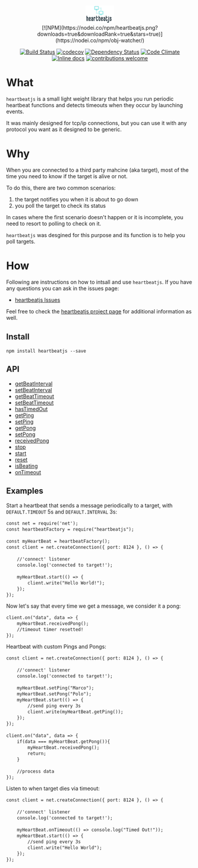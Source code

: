 <div align="center">
    <img src="./logos/logo_no_wm.png" width="15%">
</div>

<div align="center">
[![NPM](https://nodei.co/npm/heartbeatjs.png?downloads=true&downloadRank=true&stars=true)](https://nodei.co/npm/obj-watcher/)

[![Build Status](https://travis-ci.org/Fl4m3Ph03n1x/heartbeatjs.svg?branch=master)](https://travis-ci.org/Fl4m3Ph03n1x/heartbeatjs)
[![codecov](https://codecov.io/gh/Fl4m3Ph03n1x/heartbeatjs/branch/master/graph/badge.svg)](https://codecov.io/gh/Fl4m3Ph03n1x/heartbeatjs)
[![Dependency Status](https://www.versioneye.com/user/projects/5953ac7d6725bd004becfd23/badge.svg)](https://www.versioneye.com/user/projects/5953ac7d6725bd004becfd23)
[![Code Climate](https://codeclimate.com/github/Fl4m3Ph03n1x/heartbeatjs/badges/gpa.svg)](https://codeclimate.com/github/Fl4m3Ph03n1x/heartbeatjs)
[![Inline docs](http://inch-ci.org/github/Fl4m3Ph03n1x/heartbeatjs.svg?branch=master)](http://inch-ci.org/github/Fl4m3Ph03n1x/heartbeatjs)
[![contributions welcome](https://img.shields.io/badge/contributions-welcome-brightgreen.svg?style=flat)](https://github.com/dwyl/esta/issues)
</div>

#   What

`heartbeatjs` is a small light weight library that helps you run periodic heartbeat functions and detects timeouts when they occur by launching events.

It was mainly designed for tcp/ip connections, but you can use it with any protocol you want as it designed to be generic.

#   Why

When you are connected to a third party mahcine (aka target), most of the time you need to know if the target is alive or not.

To do this, there are two common scenarios:

 1. the target notifies you when it is about to go down
 2. you poll the target to check its status

In cases where the first scenario doesn't happen or it is incomplete, you need to resort to polling to check on it.

`heartbeatjs` was desgined for this purpose and its function is to help you poll targets.

#   How

Following are instructions on how to intsall and use `heartbeatjs`. If you have any questions you can ask in the issues page:

 - [heartbeatjs Issues](https://github.com/Fl4m3Ph03n1x/heartbeatjs/issues)

Feel free to check the [heartbeatjs project page](https://fl4m3ph03n1x.github.io/heartbeatjs/index.html)
for additional information as well.

## Install

    npm install heartbeatjs --save

## API

 - <a href="https://fl4m3ph03n1x.github.io/heartbeatjs/module-heartBeat.html#~getBeatInterval__anchor">getBeatInterval</a>
 - <a href="https://fl4m3ph03n1x.github.io/heartbeatjs/module-heartBeat.html#~setBeatInterval__anchor">setBeatInterval</a>
 - <a href="https://fl4m3ph03n1x.github.io/heartbeatjs/module-heartBeat.html#~getBeatTimeout__anchor">getBeatTimeout</a>
 - <a href="https://fl4m3ph03n1x.github.io/heartbeatjs/module-heartBeat.html#~setBeatTimeout__anchor">setBeatTimeout</a>
 - <a href="https://fl4m3ph03n1x.github.io/heartbeatjs/module-heartBeat.html#~hasTimedOut__anchor">hasTimedOut</a>
 - <a href="https://fl4m3ph03n1x.github.io/heartbeatjs/module-heartBeat.html#~getPing__anchor">getPing</a>
 - <a href="https://fl4m3ph03n1x.github.io/heartbeatjs/module-heartBeat.html#~setPing__anchor">setPing</a>
 - <a href="https://fl4m3ph03n1x.github.io/heartbeatjs/module-heartBeat.html#~getPong__anchor">getPong</a>
 - <a href="https://fl4m3ph03n1x.github.io/heartbeatjs/module-heartBeat.html#~setPong__anchor">setPong</a>
 - <a href="https://fl4m3ph03n1x.github.io/heartbeatjs/module-heartBeat.html#~receivedPong__anchor">receivedPong</a>
 - <a href="https://fl4m3ph03n1x.github.io/heartbeatjs/module-heartBeat.html#~stop__anchor">stop</a>
 - <a href="https://fl4m3ph03n1x.github.io/heartbeatjs/module-heartBeat.html#~start__anchor">start</a>
 - <a href="https://fl4m3ph03n1x.github.io/heartbeatjs/module-heartBeat.html#~reset__anchor">reset</a>
 - <a href="https://fl4m3ph03n1x.github.io/heartbeatjs/module-heartBeat.html#~isBeating__anchor">isBeating</a>
 - <a href="https://fl4m3ph03n1x.github.io/heartbeatjs/module-heartBeat.html#~onTimeout__anchor">onTimeout</a>

##  Examples

Start a heartbeat that sends a message periodically to a target, with
`DEFAULT.TIMEOUT` 5s and `DEFAULT.INTERVAL` 3s:

```
const net = require('net');
const heartbeatFactory = require("heartbeatjs");

const myHeartBeat = heartbeatFactory();
const client = net.createConnection({ port: 8124 }, () => {

    //'connect' listener
    console.log('connected to target!');

    myHeartBeat.start(() => {
        client.write("Hello World!");    
    });
});
```

Now let's say that every time we get a message, we consider it a pong:

```
client.on("data", data => {
    myHeartBeat.receivedPong();
    //timeout timer resetted!
});
```
Heartbeat with custom Pings and Pongs:

```
const client = net.createConnection({ port: 8124 }, () => {

    //'connect' listener
    console.log('connected to target!');

    myHeartBeat.setPing("Marco");
    myHeartBeat.setPong("Polo");
    myHeartBeat.start(() => {
        //send ping every 3s
        client.write(myHeartBeat.getPing());    
    });
});

client.on("data", data => {
    if(data === myHeartBeat.getPong()){
        myHeartBeat.receivedPong();
        return;
    }

    //process data                
});
```

Listen to when target dies via timeout:

```
const client = net.createConnection({ port: 8124 }, () => {

    //'connect' listener
    console.log('connected to target!');

    myHeartBeat.onTimeout(() => console.log("Timed Out!"));
    myHeartBeat.start(() => {
        //send ping every 3s
        client.write("Hello World");    
    });
});
```
